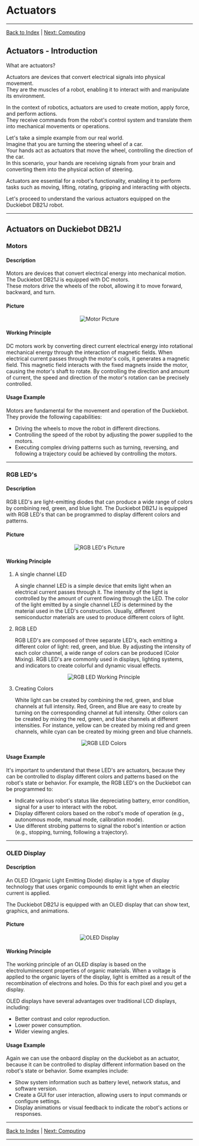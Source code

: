 # Actuators

---

[Back to Index](README.md) | [Next: Computing](computing.md)

## Actuators - Introduction

What are actuators?

Actuators are devices that convert electrical signals into physical movement.  
They are the muscles of a robot, enabling it to interact with and manipulate its environment. 

In the context of robotics, actuators are used to create motion, apply force, and perform actions.  
They receive commands from the robot's control system and translate them into mechanical movements or operations.

Let's take a simple example from our real world.  
Imagine that you are turning the steering wheel of a car.  
Your hands act as actuators that move the wheel, controlling the direction of the car.  
In this scenario, your hands are receiving signals from your brain and converting them into the physical action of steering.

Actuators are essential for a robot's functionality, enabling it to perform tasks such as moving, lifting, rotating, gripping and interacting with objects.

Let's proceed to understand the various actuators equipped on the Duckiebot DB21J robot.

---

## Actuators on Duckiebot DB21J

### Motors

#### Description

Motors are devices that convert electrical energy into mechanical motion.  
The Duckiebot DB21J is equipped with DC motors.  
These motors drive the wheels of the robot, allowing it to move forward, backward, and turn.

#### Picture

<div align="center">
<img src="images/motor.jpg" alt="Motor Picture">
</div>

#### Working Principle

DC motors work by converting direct current electrical energy into rotational mechanical energy through the interaction of magnetic fields. 
When electrical current passes through the motor's coils, it generates a magnetic field. 
This magnetic field interacts with the fixed magnets inside the motor, causing the motor's shaft to rotate. 
By controlling the direction and amount of current, the speed and direction of the motor's rotation can be precisely controlled.

#### Usage Example

Motors are fundamental for the movement and operation of the Duckiebot. They provide the following capabilities:

- Driving the wheels to move the robot in different directions.
- Controlling the speed of the robot by adjusting the power supplied to the motors.
- Executing complex driving patterns such as turning, reversing, and following a trajectory could be achieved by controlling the motors.

---

### RGB LED's

#### Description

RGB LED's are light-emitting diodes that can produce a wide range of colors by combining red, green, and blue light.
The Duckiebot DB21J is equipped with RGB LED's that can be programmed to display different colors and patterns.

#### Picture

<div align="center">
<img src="images/leds.jpg" alt="RGB LED's Picture">
</div>

#### Working Principle

1. A single channel LED

    A single channel LED is a simple device that emits light when an electrical current passes through it.
    The intensity of the light is controlled by the amount of current flowing through the LED.
    The color of the light emitted by a single channel LED is determined by the material used in the LED's construction.
    Usually, different semiconductor materials are used to produce different colors of light.

2. RGB LED

    RGB LED's are composed of three separate LED's, each emitting a different color of light: red, green, and blue.
    By adjusting the intensity of each color channel, a wide range of colors can be produced (Color Mixing).
    RGB LED's are commonly used in displays, lighting systems, and indicators to create colorful and dynamic visual effects.

    <div align="center">
    <img src="images/rgb_led.png" alt="RGB LED Working Principle">
    </div>

3. Creating Colors

    White light can be created by combining the red, green, and blue channels at full intensity.
    Red, Green, and Blue are easy to create by turning on the corresponding channel at full intensity.
    Other colors can be created by mixing the red, green, and blue channels at different intensities.
    For instance, yellow can be created by mixing red and green channels, while cyan can be created by mixing green and blue channels.

    <div align="center">
    <img src="images/led_colors.jpg" alt="RGB LED Colors">
    </div>


#### Usage Example

It's important to understand that these LED's are actuators, because they can be controlled to display different colors and patterns based on the robot's state or behavior.
For example, the RGB LED's on the Duckiebot can be programmed to:

- Indicate various robot's status like depreciating battery, error condition, signal for a user to interact with the robot.
- Display different colors based on the robot's mode of operation (e.g., autonomous mode, manual mode, calibration mode).
- Use different strobing patterns to signal the robot's intention or action (e.g., stopping, turning, following a trajectory).

---

### OLED Display

#### Description

An OLED (Organic Light Emitting Diode) display is a type of display technology that uses organic compounds to emit light when an electric current is applied.

The Duckiebot DB21J is equipped with an OLED display that can show text, graphics, and animations.

#### Picture

<div align="center">
<img src="images/oled.jpg" alt="OLED Display">
</div>

#### Working Principle

The working principle of an OLED display is based on the electroluminescent properties of organic materials.
When a voltage is applied to the organic layers of the display, light is emitted as a result of the recombination of electrons and holes. Do this for each pixel and you get a display.

OLED displays have several advantages over traditional LCD displays, including:

- Better contrast and color reproduction.
- Lower power consumption.
- Wider viewing angles.

#### Usage Example

Again we can use the onbaord display on the duckiebot as an actuator, because it can be controlled to display different information based on the robot's state or behavior. Some examples include:

- Show system information such as battery level, network status, and software version.
- Create a GUI for user interaction, allowing users to input commands or configure settings.
- Display animations or visual feedback to indicate the robot's actions or responses.

---

[Back to Index](README.md) | [Next: Computing](computing.md)

---





